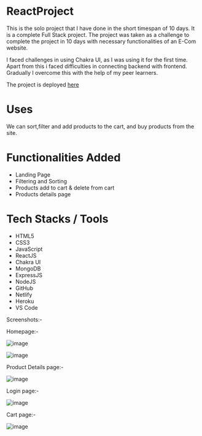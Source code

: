 <h1>ReactProject</h1>
This is the solo project that I have done in the short timespan of 10 days. It is a complete Full Stack project. The project was taken as a challenge to complete the project in 10 days with necessary functionalities of an E-Com website.

I faced challenges in using Chakra UI, as I was using it for the first time. Apart from this i faced difficulties in connecting backend with frontend. Gradually I overcome this with the help of my peer learners.

The project is deployed <a href="https://react-store-prashant-sl.netlify.app/">here</a>

# Uses
We can sort,filter and add products to the cart, and buy products from the site.

# Functionalities Added
<ul>
  <li>Landing Page</li>
  <li>Filtering and Sorting</li>
  <li>Products add to cart & delete from cart</li>
  <li>Products details page</li>
</ul>

# Tech Stacks / Tools
<ul>
  <li>HTML5</li>
  <li>CSS3</li>
  <li>JavaScript</li>
  <li>ReactJS</li>
  <li>Chakra UI</li>
  <li>MongoDB</li>
  <li>ExpressJS</li>
  <li>NodeJS</li>
  <li>GitHub</li>
  <li>Netlify</li>
  <li>Heroku</li>
  <li>VS Code</li>
</ul>

Screenshots:-

Homepage:-

![image](https://user-images.githubusercontent.com/95927107/169561376-7db84f4d-fe7a-401d-809f-8eb94c99c3f9.png)

![image](https://user-images.githubusercontent.com/95927107/169561482-ed41369f-070f-400a-b71e-cb6d14149820.png)

Product Details page:-

![image](https://user-images.githubusercontent.com/95927107/169561560-6edbb288-9986-4ded-8368-5fbdf2f0ac32.png)

Login page:-

![image](https://user-images.githubusercontent.com/95927107/169561645-bfe515e6-aae4-49b4-aa6c-6f4addc2b6ee.png)

Cart page:-

![image](https://user-images.githubusercontent.com/95927107/169562131-38644d46-bca9-47a2-b559-c9fb5662282f.png)
